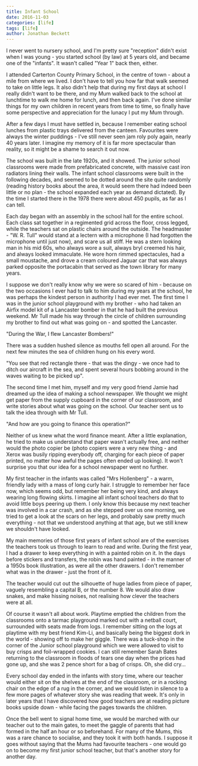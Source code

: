 ```yaml
---
title: Infant School
date: 2016-11-03
categories: [life]
tags: [life]
author: Jonathan Beckett
---
```


I never went to nursery school, and I'm pretty sure "reception" didn't exist when I was young - you started school (by law) at 5 years old, and became one of the "infants". It wasn't called "Year 1" back then, either.

I attended Carterton County Primary School, in the centre of town - about a mile from where we lived. I don't have to tell you how far that walk seemed to take on little legs. It also didn't help that during my first days at school I really didn't want to be there, and my Mum walked back to the school at lunchtime to walk me home for lunch, and then back again. I've done similar things for my own children in recent years from time to time, so finally have some perspective and appreciation for the lunacy I put my Mum through.

After a few days I must have settled in, because I remember eating school lunches from plastic trays delivered from the canteen. Favourites were always the winter puddings - I've still never seen jam roly poly again, nearly 40 years later. I imagine my memory of it is far more spectacular than reality, so it might be a shame to search it out now.

The school was built in the late 1920s, and it showed. The junior school classrooms were made from prefabricated concrete, with massive cast iron radiators lining their walls. The infant school classrooms were built in the following decades, and seemed to be dotted around the site quite randomly (reading history books about the area, it would seem there had indeed been little or no plan - the school expanded each year as demand dictated). By the time I started there in the 1978 there were about 450 pupils, as far as I can tell.

Each day began with an assembly in the school hall for the entire school. Each class sat together in a regimented grid across the floor, cross legged, while the teachers sat on plastic chairs around the outside. The headmaster - "W. R. Tull" would stand at a lectern with a microphone (I had forgotten the microphone until just now), and scare us all stiff. He was a stern looking man in his mid 60s, who always wore a suit, always bryl creemed his hair, and always looked immaculate. He wore horn rimmed spectacules, had a small moustache, and drove a cream coloured Jaguar car that was always parked opposite the portacabin that served as the town library for many years.

I suppose we don't really know why we were so scared of him - because on the two occasions I ever had to talk to him during my years at the school, he was perhaps the kindest person in authority I had ever met. The first time I was in the junior school playground with my brother - who had taken an Airfix model kit of a Lancaster bomber in that he had built the previous weekend. Mr Tull made his way through the circle of children surrounding my brother to find out what was going on - and spotted the Lancaster.

"During the War, I flew Lancaster Bombers!"

There was a sudden hushed silence as mouths fell open all around. For the next few minutes the sea of children hung on his every word.

"You see that red rectangle there - that was the dingy - we once had to ditch our aircraft in the sea, and spent several hours bobbing around in the waves waiting to be picked up".

The second time I met him, myself and my very good friend Jamie had dreamed up the idea of making a school newspaper. We thought we might get paper from the supply cupboard in the corner of our classroom, and write stories about what was going on the school. Our teacher sent us to talk the idea through with Mr Tull.

"And how are you going to finance this operation?"

Neither of us knew what the word finance meant. After a little explanation, he tried to make us understand that paper wasn't actually free, and neither would the photo copier be (photo copiers were a very new thing - and Xerox was busily ripping everybody off, charging for each piece of paper printed, no matter how awful the pages often ended up looking). It won't surprise you that our idea for a school newspaper went no further.

My first teacher in the infants was called "Mrs Hollenberg" - a warm, friendly lady with a mass of long curly hair. I struggle to remember her face now, which seems odd, but remember her being very kind, and always wearing long flowing skirts. I imagine all infant school teachers do that to avoid little boys peering up them. I only know this because my next teacher was involved in a car crash, and as she stepped over us one morning, we tried to get a look at the scars on her legs, and probably saw pretty much everything - not that we understood anything at that age, but we still knew we shouldn't have looked.

My main memories of those first years of infant school are of the exercises the teachers took us through to learn to read and write. During the first year, I had a drawer to keep everything in with a painted robin on it. In the days before stickers and transfers, the robin was hand painted - in the manner of a 1950s book illustration, as were all the other drawers. I don't remember what was in the drawer - just the front of it.

The teacher would cut out the silhouette of huge ladies from piece of paper, vaguely resembling a capital B, or the number 8. We would also draw snakes, and make hissing noises, not realising how clever the teachers were at all.

Of course it wasn't all about work. Playtime emptied the children from the classrooms onto a tarmac playground marked out with a netball court, surrounded with seats made from logs. I remember sitting on the logs at playtime with my best friend Kim-Li, and basically being the biggest dork in the world - showing off to make her giggle. There was a tuck-shop in the corner of the Junior school playground which we were allowed to visit to buy crisps and foil-wrapped cookies. I can still remember Sarah Bates returning to the classroom in floods of tears one day when the prices had gone up, and she was 2 pence short for a bag of crisps. Oh, she did cry...

Every school day ended in the infants with story time, where our teacher would either sit on the shelves at the end of the classroom, or in a rocking chair on the edge of a rug in the corner, and we would listen in silence to a few more pages of whatever story she was reading that week. It's only in later years that I have discovered how good teachers are at reading picture books upside down - while facing the pages towards the children.

Once the bell went to signal home time, we would be marched with our teacher out to the main gates, to meet the gaggle of parents that had formed in the half an hour or so beforehand. For many of the Mums, this was a rare chance to socialise, and they took it with both hands. I suppose it goes without saying that the Mums had favourite teachers - one would go on to become my first junior school teacher, but that's another story for another day.